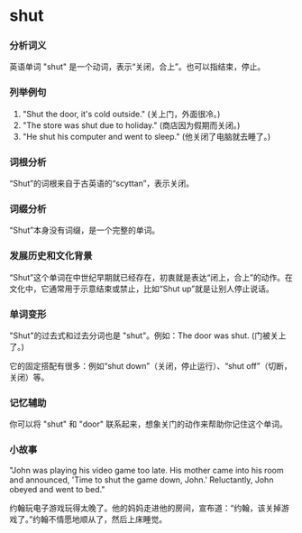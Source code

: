# shut

### 分析词义

  

英语单词 "shut" 是一个动词，表示“关闭，合上”。也可以指结束，停止。

  

### 列举例句

  

1.  "Shut the door, it's cold outside." (关上门，外面很冷。)
2.  "The store was shut due to holiday." (商店因为假期而关闭。)
3.  "He shut his computer and went to sleep." (他关闭了电脑就去睡了。)

  

### 词根分析

  

“Shut”的词根来自于古英语的“scyttan”，表示关闭。

  

### 词缀分析

  

“Shut”本身没有词缀，是一个完整的单词。

  

### 发展历史和文化背景

  

“Shut”这个单词在中世纪早期就已经存在，初衷就是表达“闭上，合上”的动作。在文化中，它通常用于示意结束或禁止，比如“Shut up”就是让别人停止说话。

  

### 单词变形

  

"Shut"的过去式和过去分词也是 "shut"。例如：The door was shut. (门被关上了。)

  

它的固定搭配有很多：例如“shut down”（关闭，停止运行）、“shut off”（切断，关闭）等。

  

### 记忆辅助

  

你可以将 "shut" 和 "door" 联系起来，想象关门的动作来帮助你记住这个单词。

  

### 小故事

  

"John was playing his video game too late. His mother came into his room and announced, 'Time to shut the game down, John.' Reluctantly, John obeyed and went to bed."

  

约翰玩电子游戏玩得太晚了。他的妈妈走进他的房间，宣布道：“约翰，该关掉游戏了。”约翰不情愿地顺从了，然后上床睡觉。
